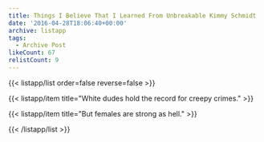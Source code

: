 ```yaml
---
title: Things I Believe That I Learned From Unbreakable Kimmy Schmidt
date: '2016-04-28T18:06:40+00:00'
archive: listapp
tags: 
  - Archive Post
likeCount: 67
relistCount: 9
---
```



{{< listapp/list order=false reverse=false >}}

   {{< listapp/item title="White dudes hold the record for creepy crimes." >}}

   {{< listapp/item title="But females are strong as hell." >}}

{{< /listapp/list >}}

